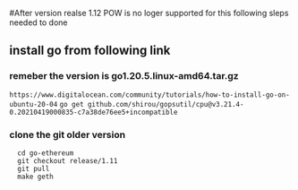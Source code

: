 #After version realse 1.12 POW is no loger supported for this following sleps needed to done

## install go from following link
  ### remeber the version is go1.20.5.linux-amd64.tar.gz
  ``` https://www.digitalocean.com/community/tutorials/how-to-install-go-on-ubuntu-20-04 ```
  ``` go get github.com/shirou/gopsutil/cpu@v3.21.4-0.20210419000835-c7a38de76ee5+incompatible ```
  
### clone the git older version
```
  cd go-ethereum
  git checkout release/1.11
  git pull
  make geth
```
